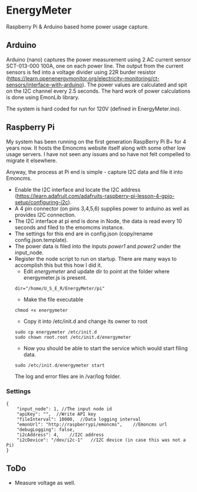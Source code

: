 # EnergyMeter
Raspberry Pi &amp; Arduino based home power usage capture.

## Arduino
Arduino (nano) captures the power measurement using 2 AC current sensor SCT-013-000 100A, one on each power line. The output from the current sensors is fed into a voltage divider using 22R burder resistor (https://learn.openenergymonitor.org/electricity-monitoring/ct-sensors/interface-with-arduino). The power values are calculated and spit on the I2C channel every 2.5 seconds. The hard work of power calculations is done using EmonLib library.

The system is hard coded for run for 120V (defined in EnergyMeter.ino).

## Raspberry Pi
My system has been running on the first generation RaspBerry Pi B+ for 4 years now. It hosts the Emoncms website itself along with some other low usage servers. I have not seen any issues and so have not felt compelled to migrate it elsewhere.

Anyway, the process at Pi end is simple - capture I2C data and file it into Emoncms.

* Enable the I2C interface and locate the I2C address (https://learn.adafruit.com/adafruits-raspberry-pi-lesson-4-gpio-setup/configuring-i2c).
* A 4 pin connector (on pins 3,4,5,6) supplies power to arduino as well as provides I2C connection.
* The I2C interface at pi end is done in Node, the data is read every 10 seconds and filed to the emomcms instance.
* The settings for this end are in config.json (copy/rename  config.json.template).
* The power data is filed into the inputs *power1* and *power2* under the input_node.
* Register the node script to run on startup. There are many ways to accomplish this but this how I did it.
   * Edit *energymeter* and update dir to point at the folder where energymeter.js is present.
    ```
    dir="/home/U_S_E_R/EnergyMeter/pi"
    ```
    * Make the file executable
    ```
    chmod +x energymeter
    ```
    * Copy it into /etc/init.d and change its owner to root
    ```
    sudo cp energymeter /etc/init.d
    sudo chown root.root /etc/init.d/energymeter
    ```
    * Now you should be able to start the service which would start filing data.
    ```
    sudo /etc/init.d/energymeter start
    ```
    The log and error files are in /var/log folder.

### Settings

```
{
    "input_node": 1, //The input node id
    "apiKey": "",  //Write API key
    "fileInterval": 10000,  //Data logging interval
    "emonUrl": "http://raspberrypi/emoncms",    //Emoncms url
    "debugLogging": false,
    "i2cAddress": 4,    //I2C address
    "i2cDevice": "/dev/i2c-1"   //I2C device (in case this was not a Pi)
}
```

## ToDo
* Measure voltage as well.
